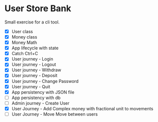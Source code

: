 # User Store Bank

Small exercise for a cli tool.

- [x] User class
- [x] Money class
- [x] Money Math
- [x] App lifecycle with state
- [x] Catch Ctrl+C
- [x] User journey - Login
- [x] User journey - Logout
- [x] User journey - Withdraw
- [x] User journey - Deposit
- [x] User journey - Change Password
- [x] User journey - Quit
- [x] App persistency with JSON file
- [ ] App persistency with db
- [ ] Admin journey - Create User
- [x] User Journey - Add Complex money with fractional unit to movements
- [ ] User Journey - Move Move between users